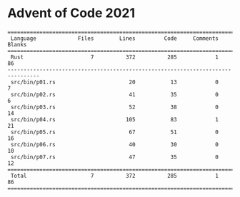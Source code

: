 # Advent of Code 2021

    ================================================================================
     Language             Files        Lines         Code     Comments       Blanks
    ================================================================================
     Rust                     7          372          285            1           86
    --------------------------------------------------------------------------------
     src/bin/p01.rs                       20           13            0            7
     src/bin/p02.rs                       41           35            0            6
     src/bin/p03.rs                       52           38            0           14
     src/bin/p04.rs                      105           83            1           21
     src/bin/p05.rs                       67           51            0           16
     src/bin/p06.rs                       40           30            0           10
     src/bin/p07.rs                       47           35            0           12
    ================================================================================
     Total                    7          372          285            1           86
    ================================================================================
